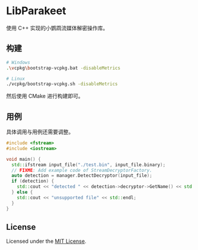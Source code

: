 # LibParakeet

使用 C++ 实现的小鹦鹉流媒体解密操作库。

## 构建

```sh
# Windows
.\vcpkg\bootstrap-vcpkg.bat -disableMetrics

# Linux
./vcpkg/bootstrap-vcpkg.sh -disableMetrics
```

然后使用 CMake 进行构建即可。

## 用例

具体调用与用例还需要调整。

```cpp
#include <fstream>
#include <iostream>

void main() {
  std::ifstream input_file("./test.bin", input_file.binary);
  // FIXME: Add example code of StreamDecryptorFactory.
  auto detection = manager.DetectDecryptor(input_file);
  if (detection) {
    std::cout << "detected " << detection->decryptor->GetName() << std::endl;
  } else {
    std::cout << "unsupported file" << std::endl;
  }
}
```

## License

Licensed under the [MIT License](LICENSE.txt).
